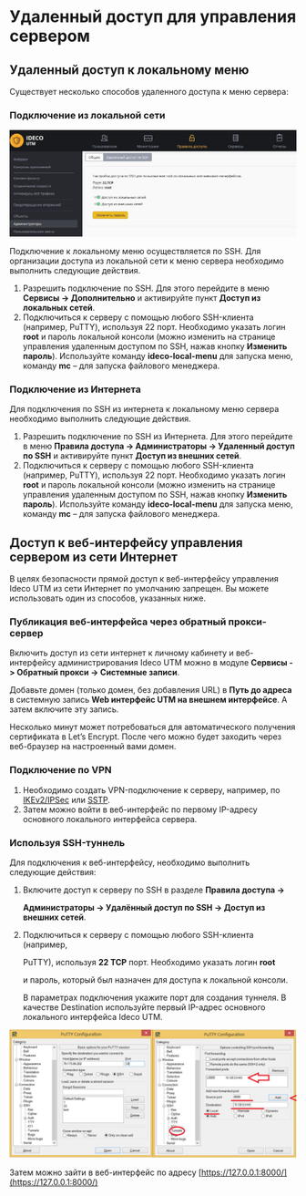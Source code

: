 # Удаленный доступ для управления сервером

## Удаленный доступ к локальному меню

Существует несколько способов удаленного доступа к меню сервера:

### Подключение из локальной сети

![](../../_images/7110690.jpg)

Подключение к локальному меню осуществляется по SSH. Для организации доступа из локальной сети к меню сервера необходимо выполнить следующие действия.

1. Разрешить подключение по SSH. Для этого перейдите в меню **Сервисы -&gt; Дополнительно** и активируйте пункт **Доступ из локальных сетей**.
2. Подключиться к серверу с помощью любого SSH-клиента \(например, PuTTY\), используя 22 порт. Необходимо указать логин **root** и пароль локальной консоли \(можно изменить на странице управления удаленным доступом по SSH, нажав кнопку **Изменить пароль**\). Используйте команду **ideco-local-menu** для запуска меню, команду **mc** – для запуска файлового менеджера.

### Подключение из Интернета

Для подключения по SSH из интернета к локальному меню сервера необходимо выполнить следующие действия.

1. Разрешить подключение по SSH из Интернета. Для этого перейдите в меню **Правила доступа -&gt; Администраторы -&gt; Удаленный доступ по SSH** и активируйте пункт **Доступ из внешних сетей**.
2. Подключиться к серверу с помощью любого SSH-клиента \(например, PuTTY\), используя 22 порт. Необходимо указать логин **root** и пароль локальной консоли \(можно изменить на странице управления удаленным доступом по SSH, нажав кнопку **Изменить пароль**\). Используйте команду **ideco-local-menu** для запуска меню, команду **mc** – для запуска файлового менеджера.

## Доступ к веб-интерфейсу управления сервером из сети Интернет

В целях безопасности прямой доступ к веб-интерфейсу управления Ideco UTM из сети Интернет по умолчанию запрещен. Вы можете использовать один из способов, указанных ниже.

### Публикация веб-интерфейса через обратный прокси-сервер

Включить доступ из сети интернет к личному кабинету и веб-интерфейсу администрирования Ideco UTM можно в модуле **Сервисы -&gt; Обратный прокси -&gt; Системные записи**.

Добавьте домен \(только домен, без добавления URL\) в **Путь до адреса** в системную запись **Web интерфейс UTM на внешнем интерфейсе**. А затем включите эту запись.

Несколько минут может потребоваться для автоматического получения сертификата в Let’s Encrypt. После чего можно будет заходить через веб-браузер на настроенный вами домен.

### Подключение по VPN

1. Необходимо создать VPN-подключение к серверу, например, по [IKEv2/IPSec](../services/vpn-tunnel-protocols/client-to-site/ipsec-ikev2/) или [SSTP](../services/vpn-tunnel-protocols/client-to-site/sstp/).
2. Затем можно войти в веб-интерфейс по первому IP-адресу основного локального интерфейса сервера.

### Используя SSH-туннель

Для подключения к веб-интерфейсу, необходимо выполнить следующие действия:

1. Включите доступ к серверу по SSH в разделе **Правила доступа -&gt;**

   **Администраторы -&gt; Удалённый доступ по SSH -&gt; Доступ из внешних сетей**.

2. Подключиться к серверу с помощью любого SSH-клиента \(например,

   PuTTY\), используя **22 TCP** порт. Необходимо указать логин **root**

   и пароль, который был назначен для доступа к локальной консоли.  

   В параметрах подключения укажите порт для создания туннеля. В качестве Destination используйте первый IP-адрес основного локального интерфейса Ideco UTM.  

![](../../_images/4982441.jpg)

Затем можно зайти в веб-интерфейс по адресу [https://127.0.0.1:8000/](https://127.0.0.1:8000/)

